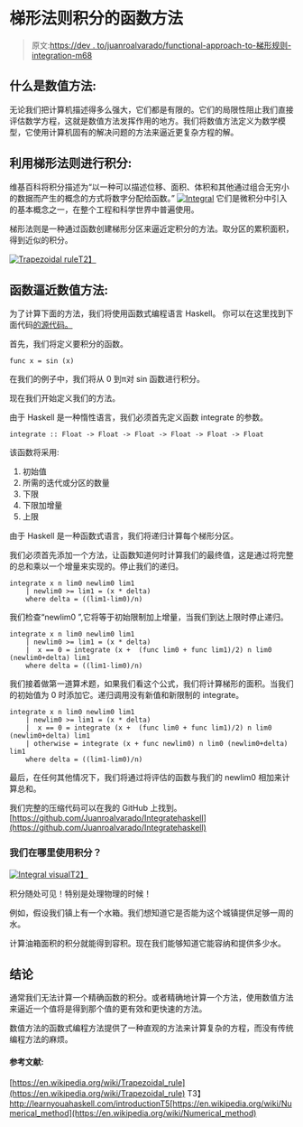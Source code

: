 # 梯形法则积分的函数方法

> 原文:[https://dev . to/juanroalvarado/functional-approach-to-梯形规则-integration-m68](https://dev.to/juanroalvarado/functional-approach-to-trapezoidal-rule-integration-m68)

## 什么是数值方法:

无论我们把计算机描述得多么强大，它们都是有限的。它们的局限性阻止我们直接评估数学方程，这就是数值方法发挥作用的地方。我们将数值方法定义为数学模型，它使用计算机固有的解决问题的方法来逼近更复杂方程的解。

## 利用梯形法则进行积分:

维基百科将积分描述为“以一种可以描述位移、面积、体积和其他通过组合无穷小的数据而产生的概念的方式将数字分配给函数。”
[![Integral](../Images/7a1b4bc9ed6cbc7e12fe6446867db60d.png)](https://res.cloudinary.com/practicaldev/image/fetch/s--TO4y5QBJ--/c_limit%2Cf_auto%2Cfl_progressive%2Cq_auto%2Cw_880/https://wikimedia.org/api/rest_v1/media/math/render/svg/ac02adeed584466d53dee65f3228ad66939eb58b) 
它们是微积分中引入的基本概念之一，在整个工程和科学世界中普遍使用。

梯形法则是一种通过函数创建梯形分区来逼近定积分的方法。取分区的累积面积，得到近似的积分。

[![Trapezoidal rule](../Images/725a6474c070a9eafeba52d90bb5fc79.png)T2】](https://res.cloudinary.com/practicaldev/image/fetch/s--Q0XQHw5M--/c_limit%2Cf_auto%2Cfl_progressive%2Cq_auto%2Cw_880/https://i.stack.imgur.com/daZ4D.png)

## 函数逼近数值方法:

为了计算下面的方法，我们将使用函数式编程语言 Haskell。
你可以在这里找到下面代码[的源代码。](https://github.com/Juanroalvarado/Integratehaskell)

首先，我们将定义要积分的函数。

```
func x = sin (x) 
```

在我们的例子中，我们将从 0 到π对 sin 函数进行积分。

现在我们开始定义我们的方法。

由于 Haskell 是一种惰性语言，我们必须首先定义函数 integrate 的参数。

```
integrate :: Float -> Float -> Float -> Float -> Float -> Float 
```

该函数将采用:

1.  初始值
2.  所需的迭代或分区的数量
3.  下限
4.  下限加增量
5.  上限

由于 Haskell 是一种函数式语言，我们将递归计算每个梯形分区。

我们必须首先添加一个方法，让函数知道何时计算我们的最终值，这是通过将完整的总和乘以一个增量来实现的。停止我们的递归。

```
integrate x n lim0 newlim0 lim1 
    | newlim0 >= lim1 = (x * delta)
    where delta = ((lim1-lim0)/n) 
```

我们检查“newlim0 ”,它将等于初始限制加上增量，当我们到达上限时停止递归。

```
integrate x n lim0 newlim0 lim1 
    | newlim0 >= lim1 = (x * delta)
    |  x == 0 = integrate (x +  (func lim0 + func lim1)/2) n lim0 (newlim0+delta) lim1
    where delta = ((lim1-lim0)/n) 
```

我们接着做第一道算术题，如果我们看这个公式，我们将计算梯形的面积。当我们的初始值为 0 时添加它。递归调用没有新值和新限制的 integrate。

```
integrate x n lim0 newlim0 lim1 
    | newlim0 >= lim1 = (x * delta)
    |  x == 0 = integrate (x +  (func lim0 + func lim1)/2) n lim0 (newlim0+delta) lim1
    | otherwise = integrate (x + func newlim0) n lim0 (newlim0+delta) lim1
    where delta = ((lim1-lim0)/n) 
```

最后，在任何其他情况下，我们将通过将评估的函数与我们的 newlim0 相加来计算总和。

我们完整的压缩代码可以在我的 GitHub 上找到。
[https://github.com/Juanroalvarado/Integratehaskell](https://github.com/Juanroalvarado/Integratehaskell)

### 我们在哪里使用积分？

[![Integral visual](../Images/78ba2ed9c4c70837f96a5c49262eac35.png)T2】](https://res.cloudinary.com/practicaldev/image/fetch/s--8qagCxau--/c_limit%2Cf_auto%2Cfl_progressive%2Cq_auto%2Cw_880/https://upload.wikimedia.org/wikipedia/commons/9/9f/Integral_example.svg)

积分随处可见！特别是处理物理的时候！

例如，假设我们镇上有一个水箱。我们想知道它是否能为这个城镇提供足够一周的水。

计算油箱面积的积分就能得到容积。现在我们能够知道它能容纳和提供多少水。

## 结论

通常我们无法计算一个精确函数的积分。或者精确地计算一个方法，使用数值方法来逼近一个值将是得到那个值的更有效和更快速的方法。

数值方法的函数式编程方法提供了一种直观的方法来计算复杂的方程，而没有传统编程方法的麻烦。

#### 参考文献:

[https://en.wikipedia.org/wiki/Trapezoidal_rule](https://en.wikipedia.org/wiki/Trapezoidal_rule)
T3】http://learnyouahaskell.com/introductionT5[https://en.wikipedia.org/wiki/Numerical_method](https://en.wikipedia.org/wiki/Numerical_method)